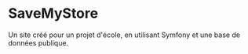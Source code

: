 # SaveMyStore
Un site créé pour un projet d'école, en utilisant Symfony et une base de données publique.
